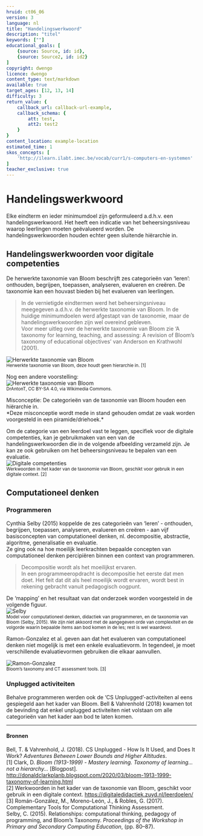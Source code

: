 ```yaml
---
hruid: ct06_06
version: 3
language: nl
title: "Handelingswerkwoord"
description: "titel"
keywords: [""]
educational_goals: [
    {source: Source, id: id}, 
    {source: Source2, id: id2}
]
copyright: dwengo
licence: dwengo
content_type: text/markdown
available: true
target_ages: [12, 13, 14]
difficulty: 3
return_value: {
    callback_url: callback-url-example,
    callback_schema: {
        att: test,
        att2: test2
    }
}
content_location: example-location
estimated_time: 1
skos_concepts: [
    'http://ilearn.ilabt.imec.be/vocab/curr1/s-computers-en-systemen'
]
teacher_exclusive: true
---
```


# Handelingswerkwoord

Elke eindterm en ieder minimumdoel zijn geformuleerd a.d.h.v. een handelingswerkwoord. Het heeft een indicatie van het beheersingsniveau waarop leerlingen moeten geëvalueerd worden. De handelingswerkwoorden houden echter geen sluitende hiërarchie in.  

## Handelingswerkwoorden voor digitale competenties

De herwerkte taxonomie van Bloom beschrijft zes categorieën van ‘leren’: onthouden, begrijpen, toepassen, analyseren, evalueren en creëren. De taxonomie kan een houvast bieden bij het evalueren van leerlingen. 

> In de vernietigde eindtermen werd het beheersingsniveau meegegeven a.d.h.v. de herwerkte taxonomie van Bloom. In de huidige minimumdoelen werd afgestapt van de taxonomie, maar de handelingswerkwoorden zijn wel overeind gebleven.<br>
Voor meer uitleg over de herwerkte taxonomie van Bloom zie ‘A taxonomy for learning, teaching, and assessing: A revision of Bloom’s taxonomy of educational objectives’ van Anderson en Krathwohl (2001).

![Herwerkte taxonomie van Bloom](embed/herwerktebloom.png)<br>
<sub>Herwerkte taxonomie van Bloom, deze houdt geen hierarchie in. [1]</sub>

Nog een andere voorstelling:<br>
![Herwerkte taxonomie van Bloom](embed/herwerktebloomtbrug.png)<br>
<sub>DrAntonT, CC BY-SA 4.0, via Wikimedia Commons.</sub>

<div class="alert alert-box alert-danger">
Misconceptie: De categorieën van de taxonomie van Bloom houden een hiërarchie in.<br>
*Deze misconceptie wordt mede in stand gehouden omdat ze vaak worden voorgesteld in een piramide/driehoek.*
</div>

Om de categorie van een leerdoel vast te leggen, specifiek voor de digitale competenties, kan je gebruikmaken van een van de handelingswerkwoorden die in de volgende afbeelding verzameld zijn. Je kan ze ook gebruiken om het beheersingsniveau te bepalen van een evaluatie.<br>
![Digitale competenties](embed/digitalebloom.png)<br>
<sub>Werkwoorden in het kader van de taxonomie van Bloom, geschikt voor gebruik in een digitale context. [2]</sub>

## Computationeel denken

### Programmeren

Cynthia Selby (2015) koppelde de zes categorieën van ‘leren’ - onthouden, begrijpen, toepassen, analyseren, evalueren en creëren - aan vijf basisconcepten van computationeel denken,  nl. decompositie, abstractie, algoritme, generalisatie en evaluatie. <br>
Ze ging ook na hoe moeilijk leerkrachten bepaalde concepten van computationeel denken percipiëren binnen een context van programmeren. 
> Decompositie wordt als het moeilijkst ervaren. <br>
In een programmeeropdracht is decompositie het eerste dat men doet. Het feit dat dit als heel moeilijk wordt ervaren, wordt best in rekening gebracht vanuit pedagogisch oogpunt.

De ‘mapping’ en het resultaat van dat onderzoek worden voorgesteld in de volgende figuur.<br>
![Selby](embed/selbybloom.png)<br>
<sub>Model voor computationeel denken, didactiek van programmeren, en de taxonomie van Bloom (Selby, 2015). We zijn niet akkoord met de
aangegeven orde van complexiteit en de volgorde waarin bepaalde items aan bod komen in de les; rest is wel waardevol.</sub>

Ramon-Gonzalez et al. geven aan dat het evalueren van computationeel denken niet mogelijk is met een enkele evaluatievorm. In tegendeel, je moet verschillende evaluatievormen gebruiken die elkaar aanvullen. 

![Ramon-Gonzalez](embed/roblesbloom.png)<br>
<sub>Bloom’s taxonomy and CT assessment tools. [3]</sub>

### Unplugged activiteiten

Behalve programmeren werden ook de ‘CS Unplugged’-activiteiten al eens gespiegeld aan het kader van Bloom. Bell & Vahrenhold (2018) kwamen tot de bevinding dat enkel unplugged activiteiten niet volstaan om alle categorieën van het kader aan bod te laten komen.


-------------------------------------
#### Bronnen
Bell, T. & Vahrenhold, J. (2018). CS Unplugged - How Is It Used, and Does It Work? *Adventures Between Lower Bounds and Higher Altitudes*.<br>
[1] Clark, D. *Bloom (1913-1999) - Mastery learning. Taxonomy of learning… not a hierarchy…* [Blogpost]. http://donaldclarkplanb.blogspot.com/2020/03/bloom-1913-1999-taxonomy-of-learning.html<br>
[2] Werkwoorden in het kader van de taxonomie van Bloom, geschikt voor gebruik in een digitale context. https://digitaledidactiek.zuyd.nl/leerdoelen/<br>
[3] Román-González, M., Moreno-León, J., & Robles, G. (2017). Complementary Tools for Computational Thinking Assessment. <br>
Selby, C. (2015). Relationships: computational thinking, pedagogy of programming, and Bloom’s Taxonomy. *Proceedings of the Workshop in Primary and Secondary Computing Education*, (pp. 80–87).
